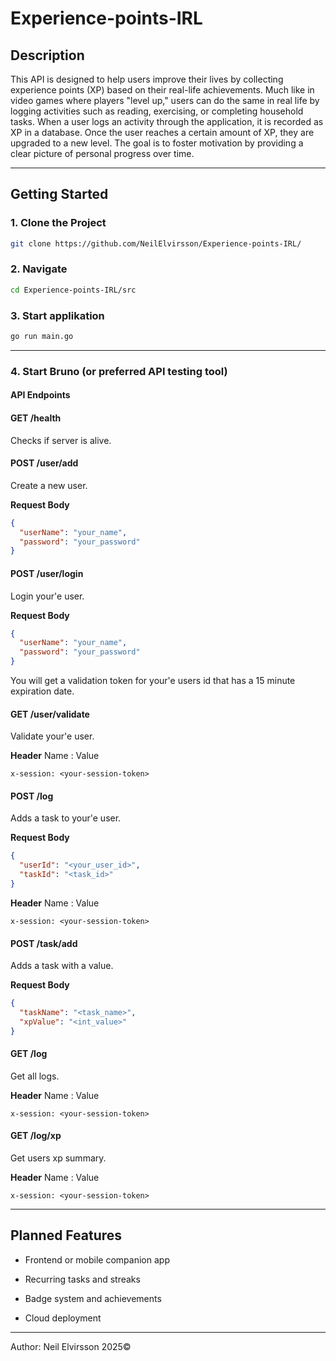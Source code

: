 # Experience-points-IRL

## Description

This API is designed to help users improve their lives by collecting experience points (XP) based on their real-life achievements. Much like in video games where players "level up," users can do the same in real life by logging activities such as reading, exercising, or completing household tasks. When a user logs an activity through the application, it is recorded as XP in a database. Once the user reaches a certain amount of XP, they are upgraded to a new level. The goal is to foster motivation by providing a clear picture of personal progress over time.

---

## Getting Started 

### 1. Clone the Project
```bash
git clone https://github.com/NeilElvirsson/Experience-points-IRL/
```
### 2. Navigate 
```bash
cd Experience-points-IRL/src
```

### 3. Start applikation
```bash
go run main.go
```
---

### 4. Start Bruno (or preferred API testing tool)

#### API Endpoints

#### GET /health
Checks if server is alive.


#### POST /user/add
Create a new user.

**Request Body**
```json
{
  "userName": "your_name",
  "password": "your_password"
}
```

#### POST /user/login
Login your'e user.

**Request Body**
```json
{
  "userName": "your_name",
  "password": "your_password"
}
```
You will get a validation token for your'e users id that has a 15 minute expiration date.

#### GET /user/validate
Validate your'e user.

**Header**
Name : Value
```
x-session: <your-session-token>
```
#### POST /log
Adds a task to your'e user.

**Request Body**
```json
{
  "userId": "<your_user_id>",
  "taskId": "<task_id>"
}
```
**Header**
Name : Value 
```
x-session: <your-session-token>
```

#### POST /task/add
Adds a task with a value.

**Request Body**
```json
{
  "taskName": "<task_name>",
  "xpValue": "<int_value>"
}
```

#### GET /log

Get all logs.

**Header**
Name : Value 
```
x-session: <your-session-token>
```
#### GET /log/xp

Get users xp summary.

**Header**
Name : Value 
```
x-session: <your-session-token>
```
---

## Planned Features

- Frontend or mobile companion app

- Recurring tasks and streaks

- Badge system and achievements

- Cloud deployment

---

Author: Neil Elvirsson 2025©










